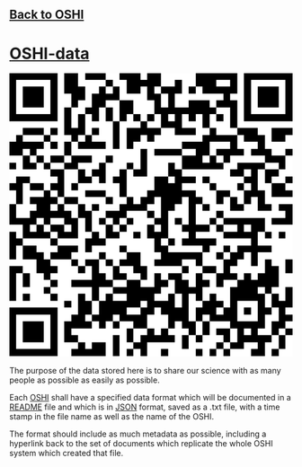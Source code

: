 ## [Back to OSHI](../)

# [OSHI-data](https://github.com/LafeLabs/OSHI/tree/main/OSHI-data)

![](../qrcodes/OSHI-data-qrcode.png)

The purpose of the data stored here is to share our science with as many people as possible as easily as possible.

Each [OSHI](../) shall have a specified data format which will be documented in a [README](../readme/) file and which is in [JSON](https://en.wikipedia.org/wiki/JSON) format, saved as a .txt file, with a time stamp in the file name as well as the name of the OSHI.  

The format should include as much metadata as possible, including a hyperlink back to the set of documents which replicate the whole OSHI system which created that file.  